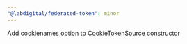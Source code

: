 ```yaml
---
"@labdigital/federated-token": minor
---
```


Add cookienames option to CookieTokenSource constructor
